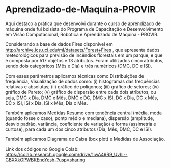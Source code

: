 # Aprendizado-de-Maquina-PROVIR

Aqui destaco a prática que desenvolvi durante o curso de aprendizado de máquina onde fui bolsista do Programa de Capacitação e Desenvolvimento em Visão Computacional, Robótica e Aprendizado de Máquina - PROVIR.

Considerando a base de dados Fires disponível em http://archive.ics.uci.edu/ml/datasets/Forest+Fires , que apresenta dados meteorológicos para
previsão de incêndios florestais em um parque, e que é composta por 517 objetos e 13 atributos. Foram utilizados cinco atributos, sendo dois categóricos (Mês e Dia) e três numéricos (DMC, DC e ISI).

Com esses parâmetros aplicamos técnicas como Distribuições de frequência, Visualização de dados como: (i) histogramas das frequências relativas e absolutas; (ii) gráfico de polígonos; (iii) gráfico de setores; (iv) gráfico de Pareto; (v) gráfico de dispersão entre cada dois atributos, ou seja, DMC x Dia, DMC x Mês, DMC x DC, DMC x ISI, DC x Dia, DC x Mês, DC x ISI, ISI x Dia, ISI x Mês, Dia x Mês.
 
Também aplicamos Medidas Resumo com tendência central (média, moda (quando fosse o caso), ponto médio e mediana), dispersão (amplitude, desvio padrão, variância,
coeficiente de variação) e forma (assimetria e curtose), para cada um dos cinco atributos (Dia, Mês, DMC, DC e ISI).
 
Também aplicamos Diagrama de Caixa (box plot) e Medidas de Associação.

Link dos códigos no Google Colab: https://colab.research.google.com/drive/1iwA49R9_Uvhi--GBXXkOPWBKEnoYesh-?usp=sharing
